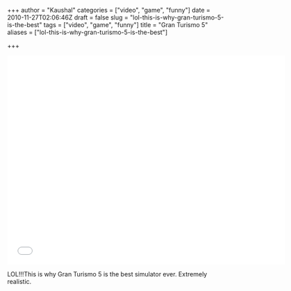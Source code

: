 +++
author = "Kaushal"
categories = ["video", "game", "funny"]
date = 2010-11-27T02:06:46Z
draft = false
slug = "lol-this-is-why-gran-turismo-5-is-the-best"
tags = ["video", "game", "funny"]
title = "Gran Turismo 5"
aliases = ["lol-this-is-why-gran-turismo-5-is-the-best"]

+++

<iframe width="640" height="480" src="//www.youtube.com/embed/sg9LipFU6ek" frameborder="0" allowfullscreen></iframe>

LOL!!!This is why Gran Turismo 5 is the best simulator ever. Extremely realistic.
